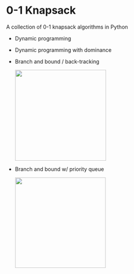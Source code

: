 # 0-1 Knapsack

A collection of 0-1 knapsack algorithms in Python
- Dynamic programming
- Dynamic programming with dominance
- Branch and bound / back-tracking

  <img src="http://7vzr7l.com1.z0.glb.clouddn.com/wp-content/uploads/2015/09/knapsack_tiny_arrow.png" width="244px">

- Branch and bound w/ priority queue

  <img src="http://7vzr7l.com1.z0.glb.clouddn.com/wp-content/uploads/2015/09/knapsack_tiny_pq_arrow.png" width="243px">
